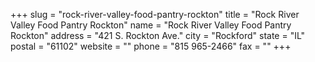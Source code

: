 +++
slug = "rock-river-valley-food-pantry-rockton"
title = "Rock River Valley Food Pantry Rockton"
name = "Rock River Valley Food Pantry Rockton"
address = "421 S. Rockton Ave."
city = "Rockford"
state = "IL"
postal = "61102"
website = ""
phone = "815 965-2466"
fax = ""
+++
